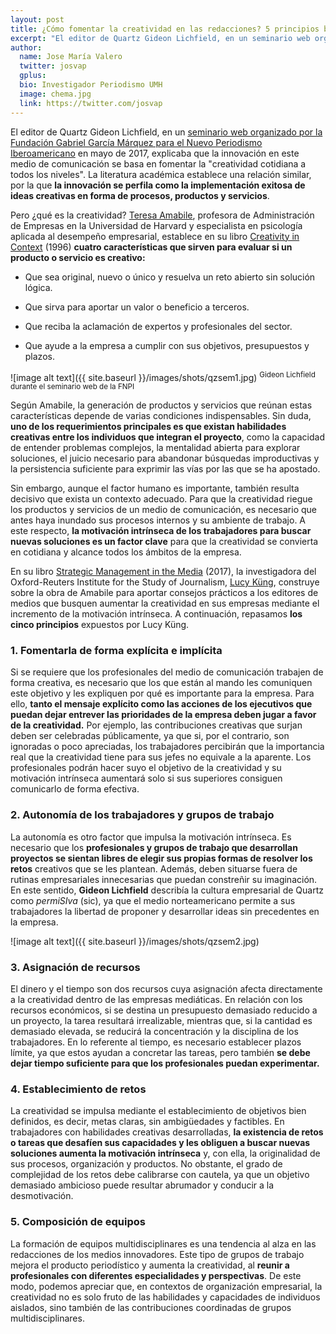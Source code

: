 ```yaml
---
layout: post
title: ¿Cómo fomentar la creatividad en las redacciones? 5 principios básicos
excerpt: "El editor de Quartz Gideon Lichfield, en un seminario web organizado por la Fundación Gabriel García Márquez para el Nuevo Periodismo Iberoamericano en mayo de 2017, explicaba que la innovación en este medio de comunicación se basa en fomentar la 'creatividad cotidiana a todos los niveles'. La literatura académica establece una relación similar, por la que la innovación se perfila como la implementación exitosa de ideas creativas en forma de procesos, productos y servicios."
author:
  name: Jose María Valero 
  twitter: josvap
  gplus:  
  bio: Investigador Periodismo UMH
  image: chema.jpg
  link: https://twitter.com/josvap
---
```

El editor de Quartz Gideon Lichfield, en un [seminario web organizado por la Fundación Gabriel García Márquez para el Nuevo Periodismo Iberoamericano](https://www.youtube.com/watch?v=zRkrAQHt0hA) en mayo de 2017, explicaba que la innovación en este medio de comunicación se basa en fomentar la "creatividad cotidiana a todos los niveles". La literatura académica establece una relación similar, por la que **la innovación se perfila como la implementación exitosa de ideas creativas en forma de procesos, productos y servicios**.

Pero ¿qué es la creatividad? [Teresa Amabile](https://twitter.com/TeresaAmabile), profesora de Administración de Empresas en la Universidad de Harvard y especialista en psicología aplicada al desempeño empresarial, establece en su libro [Creativity in Context](https://westviewpress.com/books/creativity-in-context/) (1996) **cuatro características que sirven para evaluar si un producto o servicio es creativo:**

* Que sea original, nuevo o único y resuelva un reto abierto sin solución lógica.

* Que sirva para aportar un valor o beneficio a terceros.

* Que reciba la aclamación de expertos y profesionales del sector.

* Que ayude a la empresa a cumplir con sus objetivos, presupuestos y plazos.

![image alt text]({{ site.baseurl }}/images/shots/qzsem1.jpg)
<sup>Gideon Lichfield durante el seminario web de la FNPI

Según Amabile, la generación de productos y servicios que reúnan estas características depende de varias condiciones indispensables. Sin duda, **uno de los requerimientos principales es que existan habilidades creativas entre los individuos que integran el proyecto**, como la capacidad de entender problemas complejos, la mentalidad abierta para explorar soluciones, el juicio necesario para abandonar búsquedas improductivas y la persistencia suficiente para exprimir las vías por las que se ha apostado. 

Sin embargo, aunque el factor humano es importante, también resulta decisivo que exista un contexto adecuado. Para que la creatividad riegue los productos y servicios de un medio de comunicación, es necesario que antes haya inundado sus procesos internos y su ambiente de trabajo. A este respecto, **la motivación intrínseca de los trabajadores para buscar nuevas soluciones es un factor clave** para que la creatividad se convierta en cotidiana y alcance todos los ámbitos de la empresa.

En su libro [Strategic Management in the Media](https://uk.sagepub.com/en-gb/eur/strategic-management-in-the-media/book245855) (2017), la investigadora del Oxford-Reuters Institute for the Study of Journalism, [Lucy Küng](https://twitter.com/KuengLucy), construye sobre la obra de Amabile para aportar consejos prácticos a los editores de medios que busquen aumentar la creatividad en sus empresas mediante el incremento de la motivación intrínseca. A continuación, repasamos **los cinco principios** expuestos por Lucy Küng.

### 1. Fomentarla de forma explícita e implícita

Si se requiere que los profesionales del medio de comunicación trabajen de forma creativa, es necesario que los que están al mando les comuniquen este objetivo y les expliquen por qué es importante para la empresa. Para ello, **tanto el mensaje explícito como las acciones de los ejecutivos que puedan dejar entrever las prioridades de la empresa deben jugar a favor de la creatividad.** Por ejemplo, las contribuciones creativas que surjan deben ser celebradas públicamente, ya que si, por el contrario, son ignoradas o poco apreciadas, los trabajadores percibirán que la importancia real que la creatividad tiene para sus jefes no equivale a la aparente. Los profesionales podrán hacer suyo el objetivo de la creatividad y su motivación intrínseca aumentará solo si sus superiores consiguen comunicarlo de forma efectiva.

### 2. Autonomía de los trabajadores y grupos de trabajo

La autonomía es otro factor que impulsa la motivación intrínseca. Es necesario que los **profesionales y grupos de trabajo que desarrollan proyectos se sientan libres de elegir sus propias formas de resolver los retos** creativos que se les plantean. Además, deben situarse fuera de rutinas empresariales innecesarias que puedan constreñir su imaginación. En este sentido, **Gideon Lichfield** describía la cultura empresarial de Quartz como *permiSIva* (sic), ya que el medio norteamericano permite a sus trabajadores la libertad de proponer y desarrollar ideas sin precedentes en la empresa.

![image alt text]({{ site.baseurl }}/images/shots/qzsem2.jpg)

### 3. Asignación de recursos

El dinero y el tiempo son dos recursos cuya asignación afecta directamente a la creatividad dentro de las empresas mediáticas. En relación con los recursos económicos, si se destina un presupuesto demasiado reducido a un proyecto, la tarea resultará irrealizable, mientras que, si la cantidad es demasiado elevada, se reducirá la concentración y la disciplina de los trabajadores. En lo referente al tiempo, es necesario establecer plazos límite, ya que estos ayudan a concretar las tareas, pero también **se debe dejar tiempo suficiente para que los profesionales puedan experimentar.**

### 4. Establecimiento de retos

La creatividad se impulsa mediante el establecimiento de objetivos bien definidos, es decir, metas claras, sin ambigüedades y factibles. En trabajadores con habilidades creativas desarrolladas, **la existencia de retos o tareas que desafíen sus capacidades y les obliguen a buscar nuevas soluciones aumenta la motivación intrínseca** y, con ella, la originalidad de sus procesos, organización y productos. No obstante, el grado de complejidad de los retos debe calibrarse con cautela, ya que un objetivo demasiado ambicioso puede resultar abrumador y conducir a la desmotivación.  

### 5. Composición de equipos

La formación de equipos multidisciplinares es una tendencia al alza en las redacciones de los medios innovadores. Este tipo de grupos de trabajo mejora el producto periodístico y aumenta la creatividad, al **reunir a profesionales con diferentes especialidades y perspectivas**. De este modo, podemos apreciar que, en contextos de organización empresarial, la creatividad no es solo fruto de las habilidades y capacidades de individuos aislados, sino también de las contribuciones coordinadas de grupos multidisciplinares.

